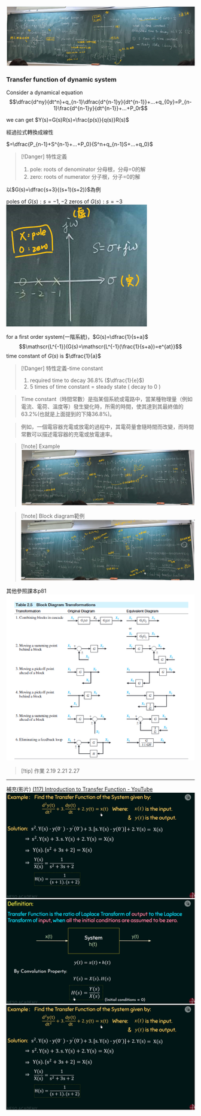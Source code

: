 ![image.png](https://raw.githubusercontent.com/Ash0645/image_remote/main/202307172324184.png)

### Transfer function of dynamic system

Consider a dynamical equation
$$\dfrac{d^ny}{dt^n}+q_{n-1}\dfrac{d^{n-1}y}{dt^{n-1}}+...+q_{0y}=P_{n-1}\frac{d^{n-1}y}{dt^{n-1}}+...+P_0r$$

we can get $Y(s)=G(s)R(s)=\frac{p(s)}{q(s)}R(s)$

經過拉式轉換成線性

$=\dfrac{P_{n-1}+S^{n-1}+...+P_0}{S^n+q_{n-1}S+...+q_0}$

>[!Danger] 特性定義
>1. pole: roots of denominator 分母根，分母=0的解
>2. zero: roots of numerator 分子根，分子=0的解


以$G(s)=\dfrac{s+3}{(s+1)(s+2)}$為例

poles of $G(s) : s=-1, -2$
zeros of $G(s) : s=-3$
![image.png|201](https://raw.githubusercontent.com/Ash0645/image_remote/main/202307172355007.png)

for a  first order system(一階系統)，$G(s)=\dfrac{1}{s+a}$
$$\mathscr{L^{-1}}(G(s)=\mathscr{L^{-1}(\frac{1}{s+a})=e^{at}}$$
time constant of $G(s)$ is $\dfrac{1}{a}$

>[!Danger] 特性定義-time constant
>1. required time to decay 36.8% ($\dfrac{1}{e}$)
>2. 5 times of time constant = steady state ( decay to 0 )


>Time constant（時間常數）是指某個系統或電路中，當某種物理量（例如電流、電荷、溫度等）發生變化時，所需的時間，使其達到其最終值的63.2%(也就是上面提到的下降36.8%)。

>例如，一個電容器充電或放電的過程中，其電荷量會隨時間而改變，而時間常數可以描述電容器的充電或放電速率。

>[!note] Example
>![image.png](https://raw.githubusercontent.com/Ash0645/image_remote/main/202307180006076.png)

>[!note] Block diagram範例
>![image.png](https://raw.githubusercontent.com/Ash0645/image_remote/main/202307180018616.png)

其他參照課本p81
![image.png](https://raw.githubusercontent.com/Ash0645/image_remote/main/202307180030552.png)

>[!tip] 作業
>2.19 2.21 2.27

--- 
補充(影片)
[(117) Introduction to Transfer Function - YouTube](https://www.youtube.com/watch?v=AvaZ_E-nFTk)
![](https://raw.githubusercontent.com/Ash0645/image_remote/main/202307191953733.png)
![image.png](https://raw.githubusercontent.com/Ash0645/image_remote/main/202307191953752.png)
![image.png](https://raw.githubusercontent.com/Ash0645/image_remote/main/202307191953733.png)
